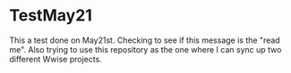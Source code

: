# TestMay21
This a test done on May21st. Checking to see if this message is the "read me". Also trying to use this repository as the one where I can sync up two different Wwise projects.
